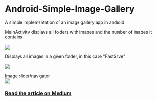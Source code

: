 # Android-Simple-Image-Gallery
A simple implementation of an image gallery app in android

MainActivity displays all folders with images and the number of images it contains <br />
<br />
![](https://cdn-images-1.medium.com/max/800/1*EDp_VGFCP9mFgWtYzon1yA.jpeg)   

Displays all images in a given folder, in this case "FastSave" <br />
<br />
![](https://cdn-images-1.medium.com/max/800/1*BPW6PN1oXPQ7z0sWDsNyLg.jpeg) 
<br />

Image slider/navigator <br />
![](https://cdn-images-1.medium.com/max/800/1*PHx4xIYzq4Jom9pNAx36yw.jpeg) 

### [Read the article on Medium](https://android.jlelse.eu/android-simple-image-gallery-30c0f00abe64?source=friends_link&sk=c203004612a1f0d402db9084feca42d4)








